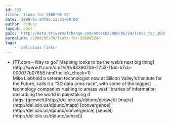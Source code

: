 ```yaml
---
id: 563
title: 'links for 2008-05-24'
date: '2008-05-24T05:32:31+00:00'
author: djdunc
layout: post
guid: 'http://beta.driversofchange.com/emtech/2008/05/24/links_for_20080524/'
permalink: /2008/05/24/links-for-20080524/
tags:
    - 'delicious links'
---
```


- <div class="delicious-link">[FT.com – Way to go? Mapping looks to be the web’s next big thing](http://www.ft.com/cms/s/0/83390706-2753-11dd-b7cb-000077b07658.html?nclick_check=1)</div><div class="delicious-extended">Mike Liebhold a veteran technologist now at Silicon Valley’s Institute for the Future, calls it a “3D data arms race”, with some of the biggest technology companies rushing to amass vast libraries of information describing the world in painstaking d</div><div class="delicious-tags">(tags: [geoweb](http://del.icio.us/djdunc/geoweb) [maps](http://del.icio.us/djdunc/maps) [convergence](http://del.icio.us/djdunc/convergence) [sensei](http://del.icio.us/djdunc/sensei))</div>
